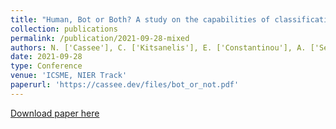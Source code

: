 ```yaml
---
title: "Human, Bot or Both? A study on the capabilities of classification models on mixed accounts"
collection: publications
permalink: /publication/2021-09-28-mixed
authors: N. ['Cassee'], C. ['Kitsanelis'], E. ['Constantinou'], A. ['Serebrenik']
date: 2021-09-28
type: Conference
venue: 'ICSME, NIER Track'
paperurl: 'https://cassee.dev/files/bot_or_not.pdf'
---
```


<a href='https://cassee.dev/files/bot_or_not.pdf'>Download paper here</a>
